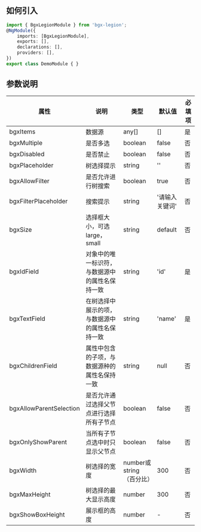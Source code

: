 
## 如何引入 ##
``` typescript
import { BgxLegionModule } from 'bgx-legion';
@NgModule({
    imports: [BgxLegionModule],
    exports: [],
    declarations: [],
    providers: [],
})
export class DemoModule { }
```

## 参数说明 ##
属性|说明|类型|默认值|必填项
---|---|---|---|---
bgxItems|数据源 |	any[]	|[]|是
bgxMultiple  |	是否多选|	boolean	|false|否
bgxDisabled  |	是否禁止|	boolean|	false|否
bgxPlaceholder| 树选择提示|string| ''|否
bgxAllowFilter  | 是否允许进行树搜索 | boolean| true| 否
bgxFilterPlaceholder  |	搜索提示|	string|	'请输入关键词'|否
bgxSize|选择框大小，可选 large，small|string|default|否
bgxIdField  |	对象中的唯一标识符，与数据源中的属性名保持一致	| string | 'id'	|是
bgxTextField | 在树选择中展示的项，与数据源中的属性名保持一致 | string | 'name' |是
bgxChildrenField | 属性中包含的子项，与数据源种的属性名保持一致 | string | null |否
bgxAllowParentSelection | 是否允许通过选择父节点进行选择所有子节点| boolean|false|否
bgxOnlyShowParent | 当所有子节点选中时只显示父节点| boolean|false|否
bgxWidth|树选择的宽度|number或string（百分比）|300|否
bgxMaxHeight|树选择的最大显示高度|number|300|否
bgxShowBoxHeight|展示框的高度|number|-|否

